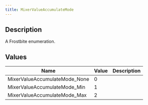 ```yaml
---
title: MixerValueAccumulateMode
---
```

## Description

A Frostbite enumeration.

## Values

| Name                           | Value | Description |
| ------------------------------ | ----- | ----------- |
| MixerValueAccumulateMode\_None | 0     |             |
| MixerValueAccumulateMode\_Min  | 1     |             |
| MixerValueAccumulateMode\_Max  | 2     |             |
